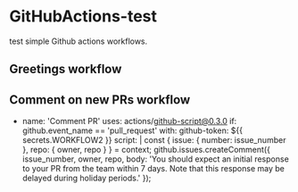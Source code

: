 # GitHubActions-test

test simple Github actions workflows.
## Greetings workflow

## Comment on new PRs workflow
- name: 'Comment PR'
  uses: actions/github-script@0.3.0
  if: github.event_name == 'pull_request'
  with:
    github-token: ${{ secrets.WORKFLOW2 }}
    script: |
      const { issue: { number: issue_number }, repo: { owner, repo }  } = context;
      github.issues.createComment({ issue_number, owner, repo, body: 'You should expect an initial response to your PR from the team within 7 days. Note that this response may be delayed during holiday periods.' });
